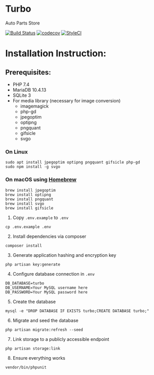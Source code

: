 # Turbo
Auto Parts Store

[![Build Status](https://travis-ci.org/CaddyDz/Turbo.svg?branch=master)](https://travis-ci.org/CaddyDz/Turbo)
[![codecov](https://codecov.io/gh/CaddyDz/Turbo/branch/master/graph/badge.svg)](https://codecov.io/gh/CaddyDz/Turbo)
[![StyleCI](https://github.styleci.io/repos/111581376/shield?branch=master)](https://github.styleci.io/repos/111581376)

# Installation Instruction:

## Prerequisites:

* PHP 7.4
* MariaDB 10.4.13
* SQLite 3
* For media library (necessary for image conversion)
	* imagemagick
	* php-gd
	* jpegoptim
	* optipng
	* pngquant
	* gifsicle
	* svgo

### On Linux
```shell
sudo apt install jpegoptim optipng pngquant gifsicle php-gd
sudo npm install -g svgo
```
### On macOS using [Homebrew](https://brew.sh/)
```shell
brew install jpegoptim
brew install optipng
brew install pngquant
brew install svgo
brew install gifsicle
```

1. Copy `.env.example` to `.env`
```shell
cp .env.example .env
```
2. Install dependencies via composer
```shell
composer install
```
3. Generate application hashing and encryption key
```shell
php artisan key:generate
```
4. Configure database connection in `.env`
```
DB_DATABASE=turbo
DB_USERNAME=Your MySQL username here
DB_PASSWORD=Your MySQL password here
```
5. Create the database
```shell
mysql -e "DROP DATABASE IF EXISTS turbo;CREATE DATABASE turbo;"
```
6. Migrate and seed the database
```shell
php artisan migrate:refresh --seed
```
7. Link storage to a publicly accessible endpoint
```shell
php artisan storage:link
```
8. Ensure everything works
```shell
vendor/bin/phpunit
```
